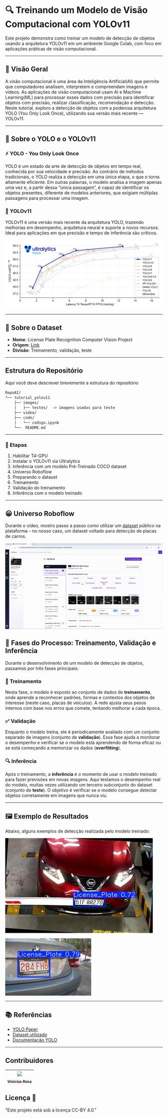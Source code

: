 # 🔍 Treinando um Modelo de Visão Computacional com YOLOv11

Este projeto demonstra como treinar um modelo de detecção de objetos usando a arquitetura YOLOv11 em um ambiente Google Colab, com foco em aplicações práticas de visão computacional.

---

## 📌 Visão Geral

A visão computacional é uma área da Inteligência Artificial(AI) que permite que computadores analisem, interpretem e compreendam imagens e vídeos. As aplicações de visão computacional usam AI e Machine Learning(ML) para processar esses dados com precisão para identificar objetos com precisão, realizar classificação, recomendação e detecção. Neste tutorial, exploro a detecção de objetos com a poderosa arquitetura YOLO (You Only Look Once), utilizando sua versão mais recente — YOLOv11.

---

## 🧠 Sobre o YOLO e o YOLOv11

### ⚡ YOLO - You Only Look Once
 
YOLO é um estado da arte de detecção de objetos em tempo real, conhecida por sua velocidade e precisão. Ao contrário de métodos tradicionais, o YOLO realiza a detecção em uma única etapa, o que o torna altamente eficiente. Em outras palavras, o modelo analisa a imagem apenas uma vez e, a partir dessa “única passagem”, é capaz de identificar os objetos presentes, diferente de modelos anteriores, que exigiam múltiplas passagens para processar uma imagem.

### 🚀 YOLOv11

YOLOv11 é uma versão mais recente da arquitetura YOLO, trazendo melhorias em desempenho, arquitetura neural e suporte a novos recursos. Ideal para aplicações em que precisão e tempo de inferência são críticos.


![YOLO](images/yolo.png) 

---

## 📂 Sobre o Dataset

- **Nome**: License Plate Recognition Computer Vision Project
- **Origem**: [Link](https://universe.roboflow.com/roboflow-universe-projects/license-plate-recognition-rxg4e)
- **Divisão**: Treinamento, validação, teste

---
## Estrutura do Repositório

Aqui você deve descrever brevemente a estrutura do repositório

```text
RepoAI/
└── tutorial_yolov11
    ├── images/
    │   ├── testes/  -> imagens usadas para teste
    ├── video/
    ├── code/
    |   └── codigo.ipynb 
    └──  README.md
```

---

### 🚀 Etapas

1. Habilitar T4-GPU
2. Instalar o YOLOv11 via Ultralytics
3. Inferência com um modelo Pré-Treinado COCO dataset
4. Universo Roboflow
5. Preparando o dataset
6. Treinamento
7. Validação do treinamento
8. Inferência com o modelo treinado

---

## 😀 Universo Roboflow 

Durante o vídeo, mostro passo a passo como utilizar um [dataset]( https://universe.roboflow.com/roboflow-universe-projects/license-plate-recognition-rxg4e/dataset/11) público na plataforma – no nosso caso, um dataset voltado para detecção de placas de carros. 

![video](video/roboflow.gif)


## 🔄 Fases do Processo: Treinamento, Validação e Inferência

Durante o desenvolvimento de um modelo de detecção de objetos, passamos por três fases principais:

### 🎯 Treinamento
Nesta fase, o modelo é exposto ao conjunto de dados de **treinamento**, onde aprende a reconhecer padrões, formas e contextos dos objetos de interesse (neste caso, placas de veículos). A rede ajusta seus pesos internos com base nos erros que comete, tentando melhorar a cada época.

### ✅ Validação
Enquanto o modelo treina, ele é periodicamente avaliado com um conjunto separado de imagens (conjunto de **validação**). Essa fase ajuda a monitorar o desempenho e verificar se o modelo está aprendendo de forma eficaz ou se está começando a memorizar os dados (**overfitting**).

### 🔍 Inferência
Após o treinamento, a **inferência** é o momento de usar o modelo treinado para fazer previsões em novas imagens. Aqui testamos o desempenho real do modelo, muitas vezes utilizando um terceiro subconjunto do dataset (conjunto de **teste**). O objetivo é verificar se o modelo consegue detectar objetos corretamente em imagens que nunca viu.

---

## 🖼️ Exemplo de Resultados

Abaixo, alguns exemplos de detecção realizada pelo modelo treinado:

![Exemplo 1](images/placa1.jpeg) 

![Exemplo 2](images/placa2.jpeg)

---

## 📚 Referências

- [YOLO Paper](https://arxiv.org/abs/1506.02640)
- [Dataset utilizado](https://universe.roboflow.com/roboflow-universe-projects/license-plate-recognition-rxg4e)
- [Documentação YOLO](https://docs.ultralytics.com)

---

## Contribuidores

 | [<img loading="lazy" src="https://avatars.githubusercontent.com/u/84021144?v=4" width=115><br><sub>Vinicius Rosa</sub>](https://github.com/ViniciusRosa1)  |
| :---: 


## Licença 📝

"Este projeto está sob a licença CC-BY 4.0."